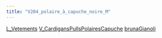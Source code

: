 ```yaml
---
title: "V204_polaire_à_capuche_noire_M"
---
```


[L_Vetements](notes/equipements/L_Vetements.md) [V_CardigansPullsPolairesCapuche](V_CardigansPullsPolairesCapuche.md) [brunaGianoli](notes/utilisateurs/beneficiaires/brunaGianoli.md)